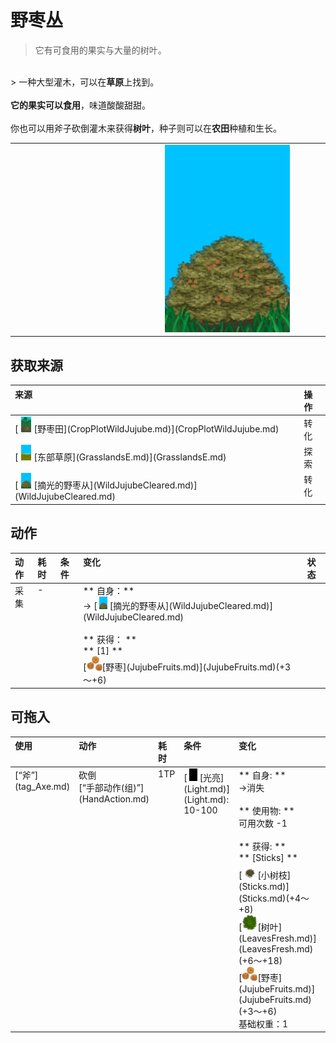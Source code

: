 # 野枣丛  
> 它有可食用的果实与大量的树叶。  
<br>  
> 一种大型灌木，可以在<b>草原</b>上找到。<br><br><b>它的果实可以食用</b>，味道酸酸甜甜。<br><br>你也可以用斧子砍倒灌木来获得<b>树叶</b>，种子则可以在<b>农田</b>种植和生长。  
  
<table class="table table-bordered" data-toggle="table" ><tbody><tr ><td  style="width:80%;text-align:left;vertical-align:top;"  ></td><td  style="width:20%;text-align:left;vertical-align:top;"  ><div style="width:300px;display:inline-block;text-align:center"><img decoding="async" src="../wiki/Sprite/WildJujube.png" href="a.md" style="max-width:300px;max-height:300px;"></div></td></tr></tbody></tbody></table>  
  
## 获取来源  
<table class="table table-bordered" data-toggle="table" ><thead><tr ><th  style="text-align:left;vertical-align:top;"  >来源</th><th  style="text-align:left;vertical-align:top;"  >操作</th></tr></thead><tr ><td  style="text-align:left;vertical-align:top;"  >[<div style="width:25px;display:inline-block;text-align:center"><img decoding="async" src="../wiki/Sprite/CropPlotGrowing.png" href="a.md" style="max-width:25px;max-height:25px;"></div>[野枣田](CropPlotWildJujube.md)](CropPlotWildJujube.md)</td><td  style="text-align:left;vertical-align:top;"  >转化</td></tr><tr ><td  style="text-align:left;vertical-align:top;"  >[<div style="width:25px;display:inline-block;text-align:center"><img decoding="async" src="../wiki/Sprite/GrasslandsEastern.png" href="a.md" style="max-width:25px;max-height:25px;"></div>[东部草原](GrasslandsE.md)](GrasslandsE.md)</td><td  style="text-align:left;vertical-align:top;"  >探索</td></tr><tr ><td  style="text-align:left;vertical-align:top;"  >[<div style="width:25px;display:inline-block;text-align:center"><img decoding="async" src="../wiki/Sprite/WildJujubeCleared.png" href="a.md" style="max-width:25px;max-height:25px;"></div>[摘光的野枣从](WildJujubeCleared.md)](WildJujubeCleared.md)</td><td  style="text-align:left;vertical-align:top;"  >转化</td></tr></tbody></table>  
  
## 动作  
<table class="table table-bordered" data-toggle="table" ><thead><tr ><th  style="text-align:left;vertical-align:top;"  >动作</th><th  style="text-align:left;vertical-align:top;"  data-sortable="true"  >耗时</th><th  style="text-align:left;vertical-align:top;"  data-sortable="true"  >条件</th><th  style="text-align:left;vertical-align:top;"  >变化</th><th  style="text-align:left;vertical-align:top;"  data-sortable="true"  >状态</th></tr></thead><tr ><td  style="text-align:left;vertical-align:top;"  >采集<br></td><td  style="text-align:left;vertical-align:top;"  >-</td><td  style="text-align:left;vertical-align:top;"  ></td><td  style="text-align:left;vertical-align:top;"  >** 自身：**<br>→ [<div style="width:20px;display:inline-block;text-align:center"><img decoding="async" src="../wiki/Sprite/WildJujubeCleared.png" href="a.md" style="max-width:20px;max-height:20px;"></div>[摘光的野枣从](WildJujubeCleared.md)](WildJujubeCleared.md)<br><br>** 获得： **<br>** [1]  **<br>  [<div style="width:25px;display:inline-block;text-align:center"><img decoding="async" src="../wiki/Sprite/JujubeFruits.png" href="a.md" style="max-width:25px;max-height:25px;"></div>[野枣](JujubeFruits.md)](JujubeFruits.md)(+3～+6)<br></td><td  style="text-align:left;vertical-align:top;"  ></td></tr></tbody></table>  
  
## 可拖入  
<table class="table table-bordered" data-toggle="table" ><thead><tr ><th  style="text-align:left;vertical-align:top;"  >使用</th><th  style="text-align:left;vertical-align:top;"  >动作</th><th  style="text-align:left;vertical-align:top;"  >耗时</th><th  style="text-align:left;vertical-align:top;"  >条件</th><th  style="text-align:left;vertical-align:top;"  >变化</th><th  style="text-align:left;vertical-align:top;"  >玩家状态</th></tr></thead><tr ><td  style="text-align:left;vertical-align:top;"  >[“斧”](tag_Axe.md)</td><td  style="text-align:left;vertical-align:top;"  >砍倒<br>[“手部动作(组)”](HandAction.md)</td><td  style="text-align:left;vertical-align:top;"  ><font data-toggle="tooltip" data-placement="top" title="15分">1TP</font></td><td  style="text-align:left;vertical-align:top;"  >[<div style="width:20px;display:inline-block;text-align:center"><img decoding="async" src="../wiki/Sprite/Darkness.png" href="a.md" style="max-width:20px;max-height:20px;"></div>[光亮](Light.md)](Light.md): 10-100</td><td  style="text-align:left;vertical-align:top;"  >** 自身: **<br>→消失<br><br>** 使用物: **<br>可用次数  -1<br><br>** 获得: **<br>** [Sticks]  **<br>  [<div style="width:25px;display:inline-block;text-align:center"><img decoding="async" src="../wiki/Sprite/Kindling.png" href="a.md" style="max-width:25px;max-height:25px;"></div>[小树枝](Sticks.md)](Sticks.md)(+4～+8)<br>  [<div style="width:25px;display:inline-block;text-align:center"><img decoding="async" src="../wiki/Sprite/Leaves.png" href="a.md" style="max-width:25px;max-height:25px;"></div>[树叶](LeavesFresh.md)](LeavesFresh.md)(+6～+18)<br>  [<div style="width:25px;display:inline-block;text-align:center"><img decoding="async" src="../wiki/Sprite/JujubeFruits.png" href="a.md" style="max-width:25px;max-height:25px;"></div>[野枣](JujubeFruits.md)](JujubeFruits.md)(+3～+6)<br>基础权重：1</td><td  style="text-align:left;vertical-align:top;"  >[<div style="width:20px;display:inline-block;text-align:center"><img decoding="async" src="../wiki/Sprite/Tired.png" href="a.md" style="max-width:20px;max-height:20px;"></div>[耐力](Stamina.md)](Stamina.md)-1<br>[<div style="width:20px;display:inline-block;text-align:center"><img decoding="async" src="../wiki/Sprite/Hand.png" href="a.md" style="max-width:20px;max-height:20px;"></div>[手掌损伤](HandDamage.md)](HandDamage.md)+20</td></tr></tbody></table>  
  


<script>document.title="野枣丛 - 卡牌生存百科 Card Survival Wiki";</script>